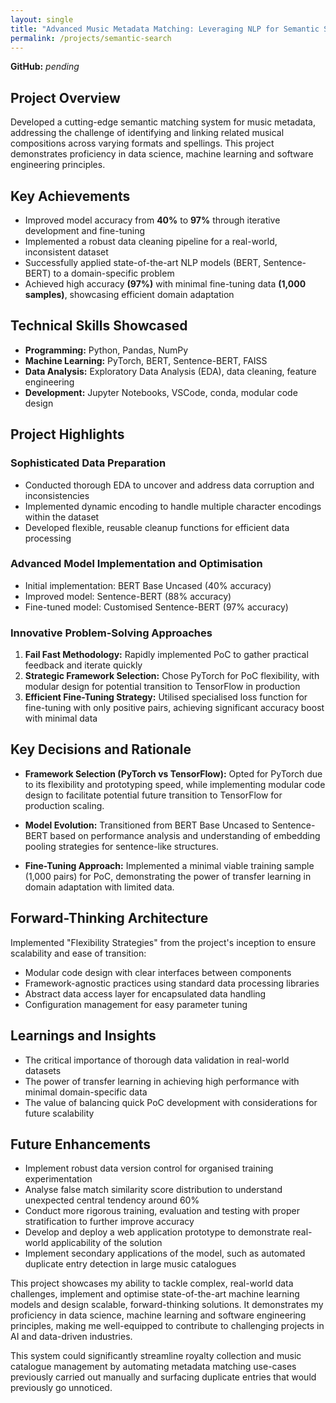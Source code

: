 ```yaml
---
layout: single
title: "Advanced Music Metadata Matching: Leveraging NLP for Semantic Search in the Music Industry"
permalink: /projects/semantic-search
---
```


**GitHub:** *pending*

## Project Overview

Developed a cutting-edge semantic matching system for music metadata, addressing the challenge of identifying and linking related musical compositions across varying formats and spellings. This project demonstrates proficiency in data science, machine learning and software engineering principles.

## Key Achievements

- Improved model accuracy from **40%** to **97%** through iterative development and fine-tuning
- Implemented a robust data cleaning pipeline for a real-world, inconsistent dataset
- Successfully applied state-of-the-art NLP models (BERT, Sentence-BERT) to a domain-specific problem
- Achieved high accuracy **(97%)** with minimal fine-tuning data **(1,000 samples)**, showcasing efficient domain adaptation

## Technical Skills Showcased

- **Programming:** Python, Pandas, NumPy
- **Machine Learning:** PyTorch, BERT, Sentence-BERT, FAISS
- **Data Analysis:** Exploratory Data Analysis (EDA), data cleaning, feature engineering
- **Development:** Jupyter Notebooks, VSCode, conda, modular code design

## Project Highlights

### Sophisticated Data Preparation
- Conducted thorough EDA to uncover and address data corruption and inconsistencies
- Implemented dynamic encoding to handle multiple character encodings within the dataset
- Developed flexible, reusable cleanup functions for efficient data processing

### Advanced Model Implementation and Optimisation
- Initial implementation: BERT Base Uncased (40% accuracy)
- Improved model: Sentence-BERT (88% accuracy)
- Fine-tuned model: Customised Sentence-BERT (97% accuracy)

### Innovative Problem-Solving Approaches
1. **Fail Fast Methodology:** Rapidly implemented PoC to gather practical feedback and iterate quickly
2. **Strategic Framework Selection:** Chose PyTorch for PoC flexibility, with modular design for potential transition to TensorFlow in production
3. **Efficient Fine-Tuning Strategy:** Utilised specialised loss function for fine-tuning with only positive pairs, achieving significant accuracy boost with minimal data

## Key Decisions and Rationale

- **Framework Selection (PyTorch vs TensorFlow):** Opted for PyTorch due to its flexibility and prototyping speed, while implementing modular code design to facilitate potential future transition to TensorFlow for production scaling.

- **Model Evolution:** Transitioned from BERT Base Uncased to Sentence-BERT based on performance analysis and understanding of embedding pooling strategies for sentence-like structures.

- **Fine-Tuning Approach:** Implemented a minimal viable training sample (1,000 pairs) for PoC, demonstrating the power of transfer learning in domain adaptation with limited data.

## Forward-Thinking Architecture

Implemented "Flexibility Strategies" from the project's inception to ensure scalability and ease of transition:

- Modular code design with clear interfaces between components
- Framework-agnostic practices using standard data processing libraries
- Abstract data access layer for encapsulated data handling
- Configuration management for easy parameter tuning

## Learnings and Insights

- The critical importance of thorough data validation in real-world datasets
- The power of transfer learning in achieving high performance with minimal domain-specific data
- The value of balancing quick PoC development with considerations for future scalability

## Future Enhancements

- Implement robust data version control for organised training experimentation
- Analyse false match similarity score distribution to understand unexpected central tendency around 60%
- Conduct more rigorous training, evaluation and testing with proper stratification to further improve accuracy
- Develop and deploy a web application prototype to demonstrate real-world applicability of the solution
- Implement secondary applications of the model, such as automated duplicate entry detection in large music catalogues

This project showcases my ability to tackle complex, real-world data challenges, implement and optimise state-of-the-art machine learning models and design scalable, forward-thinking solutions. It demonstrates my proficiency in data science, machine learning and software engineering principles, making me well-equipped to contribute to challenging projects in AI and data-driven industries.

This system could significantly streamline royalty collection and music catalogue management by automating metadata matching use-cases previously carried out manually and surfacing duplicate entries that would previously go unnoticed.
